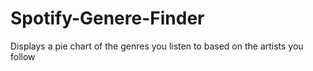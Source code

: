 # Spotify-Genere-Finder
Displays a pie chart of the genres you listen to based on the artists you follow
